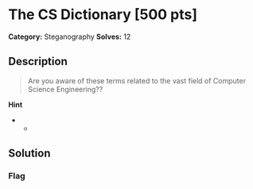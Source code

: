 # The CS Dictionary [500 pts]

**Category:** Steganography
**Solves:** 12

## Description
>Are you aware of these terms related to the vast field of Computer Science Engineering??

**Hint**
* -

## Solution

### Flag

